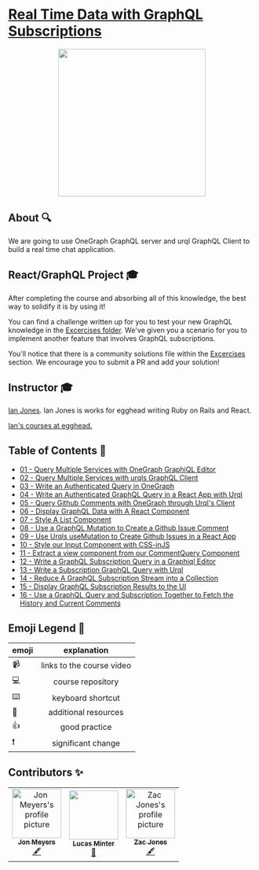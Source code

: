 # [Real Time Data with GraphQL Subscriptions](https://egghead.io/playlists/build-a-github-issue-viewer-in-react-and-graphql-be5a)

<p align="center"><img src="https://d2eip9sf3oo6c2.cloudfront.net/tags/images/000/001/034/full/graphqllogo.png" width="300" /></p>

## About 🔍

We are going to use OneGraph GraphQL server and urql GraphQL Client to build a real time chat application.

## React/GraphQL Project 🎓
After completing the course and absorbing all of this knowledge, the best way to solidify it is by using it!

You can find a challenge written up for you to test your new GraphQL knowledge in the [Excercises folder](./exercises/README.md). We've given you a scenario for you to implement another feature that involves GraphQL subscriptions.

You'll notice that there is a community solutions file within the [Excercises](./exercises/community-solutions.md) section. We encourage you to submit a PR and add your solution!

## Instructor 🎓

[Ian Jones](https://egghead.io/instructors/ian-jones). Ian Jones is works for egghead writing Ruby on Rails and React.

[Ian's courses at egghead.](https://egghead.io/instructors/ian-jones)

## Table of Contents 📜

- [01 - Query Multiple Services with OneGraph GraphiQL Editor](notes/01-graphql-query-multiple-services-with-onegraph-graphiql-editor.md)
- [02 - Query Multiple Services with urqls GraphQL Client](notes/02-graphql-query-multiple-services-with-urqls-graphql-client.md)
- [03 - Write an Authenticated Query in OneGraph](notes/03-graphql-write-an-authenticated-query-in-onegraph.md)
- [04 - Write an Authenticated GraphQL Query in a React App with Urql](notes/04-graphql-write-an-authenticated-graphql-query-in-a-react-app-with-urql.md)
- [05 - Query Github Comments with OneGraph through Urql's Client](notes/05-graphql-query-github-comments-with-one-graph-through-urql-s-client.md)
- [06 - Display GraphQL Data with A React Component](notes/06-graphql-display-graphql-data-with-a-react-component.md)
- [07 - Style A List Component ](notes/07-graphql-style-a-list-component.md)
- [08 - Use a GraphQL Mutation to Create a Github Issue Comment](notes/08-graphql-use-a-graphql-mutation-to-create-a-github-issue-comment.md)
- [09 - Use Urqls useMutation to Create Github Issues in a React App](notes/09-graphql-use-urqls-usemutation-to-create-github-issues-in-a-react-app.md)
- [10 - Style our Input Component with CSS-inJS](notes/10-egghead-style-our-input-component-with-css-injs.md)
- [11 - Extract a view component from our CommentQuery Component](notes/11-egghead-extract-a-view-component-from-our-commentquery-component.md)
- [12 - Write a GraphQL Subscription Query in a Graphiql Editor](notes/12-egghead-write-a-graphql-subscription-query-in-a-graphiql-editor.md)
- [13 - Write a Subscription GraphQL Query with Urql](notes/13-react-write-a-subscription-graphql-query-with-urql.md)
- [14 - Reduce A GraphQL Subscription Stream into a Collection](notes/14-react-reduce-a-graphql-subscription-stream-into-a-collection.md)
- [15 - Display GraphQL Subscription Results to the UI](notes/15-react-display-graphql-subscription-results-to-the-ui.md)
- [16 - Use a GraphQL Query and Subscription Together to Fetch the History and Current Comments](notes/16-react-use-a-graphql-query-and-subscription-together-to-fetch-the-history-and-current-comments.md)

## Emoji Legend 🧠
| emoji |        explanation        |
| ----- | :-----------------------: |
| 📹    | links to the course video |
| 💻    |     course repository     |
| ⌨️     |     keyboard shortcut     |
| 🤔    |   additional resources    |
| 👍    |       good practice       |
| ❗    |    significant change     |

## Contributors ✨

<table>
  <tr>
    <td align="center">
      <a href="https://github.com/dijonmusters">
        <img
          src="https://avatars0.githubusercontent.com/u/13792200?v=4"
          width="100px;"
          alt="Jon Meyers's profile picture"
        />
        <br />
        <sub><b>Jon Meyers</b></sub>
      </a>
      <br />
      <a
        href="https://github.com/eggheadio/eggheadio-course-notes/real-time-data-with-graphql-subscriptions/notes"
        title="Content">
        🖋
      </a>
    </td>
    <td align="center"><a href="https://github.com/lsminter"><img src="https://avatars1.githubusercontent.com/u/26470581?v=4" width="100px;" alt=""/><br /><sub><b>Lucas Minter</b></sub></a><br /><a href="https://github.com/eggheadio-projects/gatsby-theme-authoring-notes/pulls?q=is%3Apr+reviewed-by%3Alsminter" title="Reviewed Pull Requests">👀</a></td>
    <td align="center">
      <a href="https://github.com/zacjones93">
        <img
          src="https://avatars1.githubusercontent.com/u/6188161?v=4"
          width="100px;"
          alt="Zac Jones's profile picture"
        />
        <br />
        <sub><b>Zac Jones</b></sub>
      </a>
      <br />
      <a
        href="https://github.com/eggheadio/eggheadio-course-notes/real-time-data-with-graphql-subscriptions/notes"
        title="Content">
        🖋
      </a>
    </td>
  </tr>
</table>
